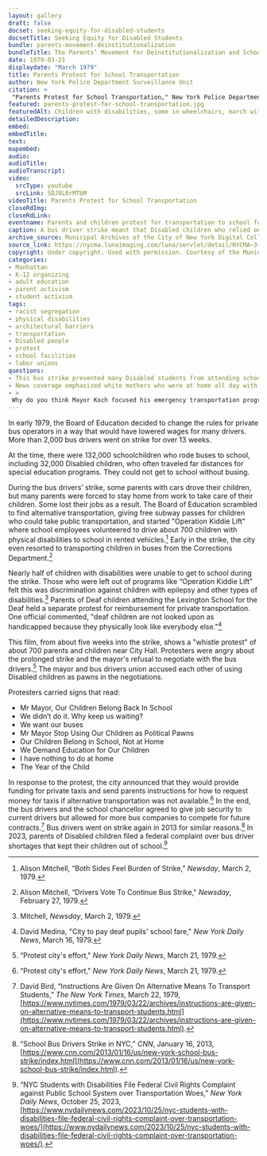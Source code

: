 ```yaml
--- 
layout: gallery
draft: false
docset: seeking-equity-for-disabled-students
docsetTitle: Seeking Equity for Disabled Students
bundle: parents-movement-deinstitutionalization
bundleTitle: The Parents’ Movement for Deinstitutionalization and School Access
date: 1979-03-21
displaydate: "March 1979"
title: Parents Protest for School Transportation
author: New York Police Department Surveillance Unit
citation: >
 "Parents Protest for School Transportation," New York Police Department Surveillance Unit, in New York City Civil Rights History Project, Accessed: [Month Day, Year], https://nyccivilrightshistory.org/gallery/parents-protest-for-school-transportation.
featured: parents-protest-for-school-transportation.jpg
featuredAlt: Children with disabilities, some in wheelchairs, march with their parents near City Hall in Manhattan
detailedDescription: 
embed: 
embedTitle: 
text: 
mapembed: 
audio: 
audioTitle: 
audioTranscript: 
video: 
  srcType: youtube
  srcLink: SDJ8L0rMTbM
videoTitle: Parents Protest for School Transportation
closeRdImg: 
closeRdLink: 
eventname: Parents and children protest for transportation to school for Disabled students during a 3-month bus driver strike. 
caption: A bus driver strike meant that Disabled children who relied on buses to get to school lost their transportation, keeping many from being able to attend school. Police surveillance cameras recorded parents and children protesting at City Hall to end the strike so they could get back to school.
archive_source: Municipal Archives of the City of New York Digital Collection
source_link: https://nycma.lunaimaging.com/luna/servlet/detail/NYCMA~3~3~1346~1232503:-Demonstration-for-better-access-to
copyright: Under copyright. Used with permission. Courtesy of the Municipal Archives of the City of New York.
categories: 
- Manhattan
- K-12 organizing
- adult education
- parent activism
- student activism
tags: 
- racist segregation
- physical disabilities
- architectural barriers
- transportation
- Disabled people
- protest
- school facilities
- labor unions
questions: 
- This bus strike prevented many Disabled students from attending school, denying them their right to an education. Do you think access to transportation affects schools and students today? How so?
- News coverage emphasized white mothers who were at home all day with their children. What made this economically feasible? For whom was this not an option? 
- >
 Why do you think Mayor Koch focused his emergency transportation program, “Operation Kiddie Lift,” on children with physical disabilities, rather than on all Disabled children?
--- 
```


In early 1979, the Board of Education decided to change the rules for private bus operators in a way that  would have lowered wages for many drivers. More than 2,000 bus drivers went on strike for over 13 weeks.

At the time, there were 132,000 schoolchildren who rode buses to school, including 32,000 Disabled children, who often traveled far distances for special education programs. They could not get to school without busing.

During the bus drivers’ strike, some parents with cars drove their children, but many parents were forced to stay home from work to take care of their children. Some lost their jobs as a result. The Board of Education scrambled to find alternative transportation, giving free subway passes for children who could take public transportation, and started "Operation Kiddie Lift" where school employees volunteered to drive about 700 children with physical disabilities to school in rented vehicles.[^1] Early in the strike, the city even resorted to transporting children in buses from the Corrections Department.[^2]

Nearly half of children with disabilities were unable to get to school during the strike. Those who were left out of programs like “Operation Kiddie Lift” felt this was discrimination against children with epilepsy and other types of disabilities.[^3] Parents of Deaf children attending the Lexington School for the Deaf held a separate protest for reimbursement for private transportation. One official commented, "deaf children are not looked upon as handicapped because they physically look like everybody else."[^4]

This film, from about five weeks into the strike, shows a "whistle protest" of about 700 parents and children near City Hall. Protesters were angry about the prolonged strike and the mayor's refusal to negotiate with the bus drivers.[^5] The mayor and bus drivers union accused each other of using Disabled children as pawns in the negotiations.

Protesters carried signs that read:

* Mr Mayor, Our Children Belong Back In School
* We didn’t do it. Why keep us waiting?
* We want our buses
* Mr Mayor Stop Using Our Children as Political Pawns
* Our Children Belong in School, Not at Home
* We Demand Education for Our Children
* I have nothing to do at home
* The Year of the Child

In response to the protest, the city announced that they would provide funding for private taxis and send parents instructions for how to request money for taxis if alternative transportation was not available.[^5] In the end, the bus drivers and the school chancellor agreed to give job security to current drivers but allowed for more bus companies to compete for future contracts.[^6] Bus drivers went on strike again in 2013 for similar reasons.[^7] In 2023, parents of Disabled children filed a federal complaint over bus driver shortages that kept their children out of school.[^8]

[^1]: Alison Mitchell, “Both Sides Feel Burden of Strike,” *Newsday*, March 2, 1979.

[^2]: Alison Mitchell, “Drivers Vote To Continue Bus Strike," *Newsday*, February 27, 1979.

[^3]: Mitchell, *Newsday*, March 2, 1979.

[^4]: David Medina, "City to pay deaf pupils' school fare," *New York Daily News*, March 16, 1979.

[^5]: “Protest city's effort," *New York Daily News*, March 21, 1979.

[^6]: David Bird, “Instructions Are Given On Alternative Means To Transport Students,” *The New York Times*, March 22, 1979, [https://www.nytimes.com/1979/03/22/archives/instructions-are-given-on-alternative-means-to-transport-students.html](https://www.nytimes.com/1979/03/22/archives/instructions-are-given-on-alternative-means-to-transport-students.html).

[^7]: “School Bus Drivers Strike in NYC,” *CNN*,  January 16, 2013, [https://www.cnn.com/2013/01/16/us/new-york-school-bus-strike/index.html](https://www.cnn.com/2013/01/16/us/new-york-school-bus-strike/index.html).

[^8]: “NYC Students with Disabilities File Federal Civil Rights Complaint against Public School System over Transportation Woes,” *New York Daily News*, October 25, 2023, [https://www.nydailynews.com/2023/10/25/nyc-students-with-disabilities-file-federal-civil-rights-complaint-over-transportation-woes/](https://www.nydailynews.com/2023/10/25/nyc-students-with-disabilities-file-federal-civil-rights-complaint-over-transportation-woes/).
